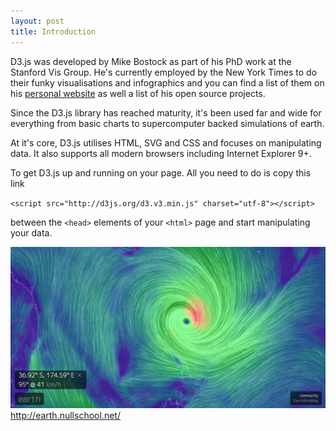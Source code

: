 ```yaml
---
layout: post
title: Introduction
---
```


D3.js was developed by Mike Bostock as part of his PhD work at the Stanford Vis Group. He's currently employed by the New York Times to do their funky visualisations and infographics and you can find a list of them on his [personal website](http://bost.ocks.org/mike/) as well a list of his open source projects.

Since the D3.js library has reached maturity, it's been used far and wide for everything from basic charts to supercomputer backed simulations of earth. 

At it's core, D3.js utilises HTML, SVG and CSS and focuses on manipulating data. It also supports all modern browsers including Internet Explorer 9+.   

To get D3.js up and running on your page. All you need to do is copy this link 

`<script src="http://d3js.org/d3.v3.min.js" charset="utf-8"></script>` 

between the `<head>` elements of your `<html>` page and start manipulating your data.

![earth - TC Pam](../public/TCPam.png "earth - TC Pam") http://earth.nullschool.net/
